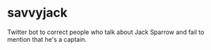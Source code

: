 # savvyjack

Twitter bot to correct people who talk about Jack Sparrow and fail to mention that he's a captain.
